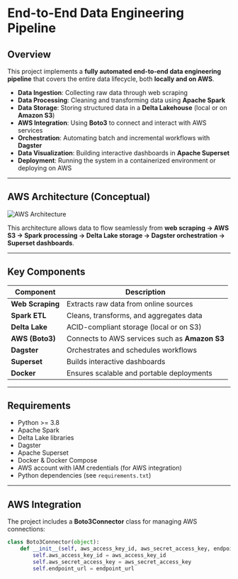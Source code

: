 # End-to-End Data Engineering Pipeline

## Overview

This project implements a **fully automated end-to-end data engineering pipeline** that covers the entire data lifecycle, both **locally and on AWS**.  

- **Data Ingestion**: Collecting raw data through web scraping  
- **Data Processing**: Cleaning and transforming data using **Apache Spark**  
- **Data Storage**: Storing structured data in a **Delta Lakehouse** (local or on **Amazon S3**)  
- **AWS Integration**: Using **Boto3** to connect and interact with AWS services  
- **Orchestration**: Automating batch and incremental workflows with **Dagster**  
- **Data Visualization**: Building interactive dashboards in **Apache Superset**  
- **Deployment**: Running the system in a containerized environment or deploying on AWS  

---

## AWS Architecture (Conceptual)

![AWS Architecture](A_diagram_in_the_image_illustrates_an_end-to-end_d.png)

This architecture allows data to flow seamlessly from **web scraping → AWS S3 → Spark processing → Delta Lake storage → Dagster orchestration → Superset dashboards**.  

---

## Key Components

| Component        | Description |
|------------------|-------------|
| **Web Scraping** | Extracts raw data from online sources |
| **Spark ETL**    | Cleans, transforms, and aggregates data |
| **Delta Lake**   | ACID-compliant storage (local or on S3) |
| **AWS (Boto3)**  | Connects to AWS services such as **Amazon S3** |
| **Dagster**      | Orchestrates and schedules workflows |
| **Superset**     | Builds interactive dashboards |
| **Docker**       | Ensures scalable and portable deployments |

---

## Requirements

- Python >= 3.8  
- Apache Spark  
- Delta Lake libraries  
- Dagster  
- Apache Superset  
- Docker & Docker Compose  
- AWS account with IAM credentials (for AWS integration)  
- Python dependencies (see `requirements.txt`)  

---

## AWS Integration

The project includes a **Boto3Connector** class for managing AWS connections:

```python
class Boto3Connector(object):
    def __init__(self, aws_access_key_id, aws_secret_access_key, endpoint_url):
        self.aws_access_key_id = aws_access_key_id
        self.aws_secret_access_key = aws_secret_access_key
        self.endpoint_url = endpoint_url
